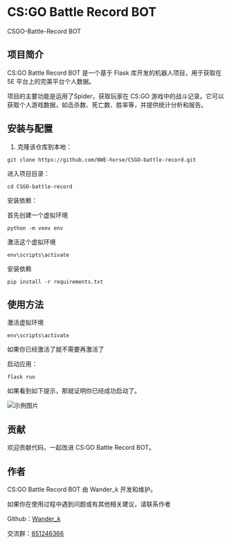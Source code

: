 # CS:GO Battle Record BOT
CSGO-Battle-Record BOT

## 项目简介

CS:GO Battle Record BOT 是一个基于 Flask 库开发的机器人项目，用于获取在 5E 平台上的完美平台个人数据。

项目的主要功能是运用了Spider，获取玩家在 CS:GO 游戏中的战斗记录。它可以获取个人游戏数据，如击杀数、死亡数、胜率等，并提供统计分析和报告。

## 安装与配置

1. 克隆该仓库到本地：

```shell
git clone https://github.com/NWE-horse/CSGO-battle-record.git
```

进入项目目录：
```shell
cd CSGO-battle-record
```
安装依赖：

首先创建一个虚拟环境
```shell
python -m venv env
```
激活这个虚拟环境
```shell
env\scripts\activate
```

安装依赖
```shell
pip install -r requirements.txt
```

## 使用方法
激活虚拟环境
```shell
env\scripts\activate
```
如果你已经激活了就不需要再激活了

启动应用：
```shell
flask run
```
如果看到如下提示，那就证明你已经成功启动了。

![示例图片](https://img1.imgtp.com/2023/08/03/MIricuNo.png)

## 贡献
欢迎贡献代码，一起改进 CS:GO Battle Record BOT。


## 作者
CS:GO Battle Record BOT 由 Wander_k 开发和维护。

如果你在使用过程中遇到问题或有其他相关建议，请联系作者

Github：[Wander_k](https://github.com/NWE-horse)

交流群：[851246366](http://qm.qq.com/cgi-bin/qm/qr?_wv=1027&k=MwbfDcuHauBBDElUtzZIiuePj6p53mYe&authKey=KAFbPYLbmw9eyN0ZsOxyXZIvJsKtsPIBUHLMj7oUiONzeLXXbe%2Bqiy1J6D59V05k&noverify=0&group_code=851246366)
